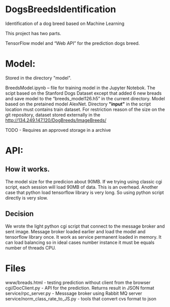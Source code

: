 # DogsBreedsIdentification
Identification of a dog breed based on Machine Learning

This project has two parts.

TensorFlow model and “Web API” for the prediction dogs breed.

# Model:
Stored in the directory "model".

BreedsModel.ipynb – file for training model in the Jupyter Notebok.
The scipt based on the Stanford Dogs Dataset except that added 6 new breads and save model to the “breeds_model126.h5” in the current directory.
Model based on the pretained model AlexNet. Directory **"input"** in the script location must contains train dataset. 
For restriction reason of the size on the git repository, dataset stored externally in the http://134.249.147.120/DogBreeds/ImageBreeds/

TODO - Requires an approved storage in a archive

# API:

## How it works. 
The model size for the predicion about 90MB. If we trying using classic cgi script, each session will load 90MB of data. This is an overhead. 
Another case that python load tensorflow library is very long. So using python script directly is very slow.

## Decision
We wrote the light python cgi script that connect to the message broker and sent image. 
Message broker loaded earlier and load the model and tensorflow library once. It work as service permanent loaded in memory. 
It can load balancing so in ideal cases number instance it must be equals number of threads CPU. 

# Files
www/breads.html - testing prediction without client from the browser
cgi/DocClient.py - API for the prediction. Returns result in JSON format
service/rpc_server.py - Messsage broker using Rabbit MQ server
service/norm_class_rate_to_JS.py - tools that convert cvs format to json




